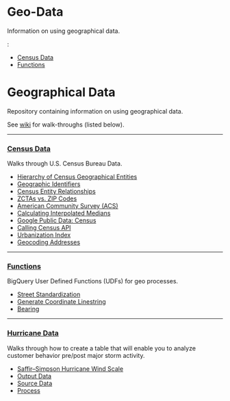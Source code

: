 # Geo-Data
Information on using geographical data. 

:
* [Census Data](https://github.com/ElyseAndren/Geo-Data/wiki/Census-Data) 
* [Functions](https://github.com/ElyseAndren/Geo-Data/wiki/Functions) 


# Geographical Data

Repository containing information on using geographical data.

See [wiki](https://github.com/ElyseAndren/Geo-Data/wiki) for walk-throughs (listed below).

***
### [Census Data](https://github.com/ElyseAndren/Geo-Data/wiki/Census-Data) 

Walks through U.S. Census Bureau Data.

* [Hierarchy of Census Geographical Entities](https://github.com/ElyseAndren/Geo-Data/wiki/Census-Data#hierarchy-of-census-geographical-entities)
* [Geographic Identifiers](https://github.com/ElyseAndren/Geo-Data/wiki/Census-Data#geographic-identifiers)
* [Census Entity Relationships](https://github.com/ElyseAndren/Geo-Data/wiki/Census-Data#entity-relationships)
* [ZCTAs vs. ZIP Codes](https://github.com/ElyseAndren/Geo-Data/wiki/Census-Data#zctas-vs-zip-codes)
* [American Community Survey (ACS)](https://github.com/ElyseAndren/Geo-Data/wiki/Census-Data#american-community-survey)
* [Calculating Interpolated Medians](https://github.com/ElyseAndren/Geo-Data/wiki/Census-Data#interpolated-median)
* [Google Public Data: Census](https://github.com/ElyseAndren/Geo-Data/wiki/Census-Data#google-public-data)
* [Calling Census API](https://github.com/ElyseAndren/Geo-Data/wiki/Census-Data#calling-census-api)
* [Urbanization Index](https://github.com/ElyseAndren/Geo-Data/wiki/Census-Data#urbanization-index)
* [Geocoding Addresses](https://github.com/ElyseAndren/Geo-Data/wiki/Census-Data#geocoding-addresses)



***
### [Functions](https://github.com/ElyseAndren/Geo-Data/wiki/Functions) 

BigQuery User Defined Functions (UDFs) for geo processes.

* [Street Standardization]()
* [Generate Coordinate Linestring]()
* [Bearing]()

***
### [Hurricane Data](https://github.com/ElyseAndren/Geo-Data/wiki/Hurricane-Data) 

Walks through how to create a table that will enable you to analyze customer behavior pre/post major storm activity.

* [Saffir–Simpson Hurricane Wind Scale](https://github.com/ElyseAndren/Geo-Data/wiki/Hurricane-Data#saffirsimpson-hurricane-wind-scale-sshws)
* [Output Data](https://github.com/ElyseAndren/Geo-Data/wiki/Hurricane-Data#output-data)
* [Source Data](https://github.com/ElyseAndren/Geo-Data/wiki/Hurricane-Data#source-data)
* [Process](https://github.com/ElyseAndren/Geo-Data/wiki/Hurricane-Data#process)

